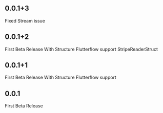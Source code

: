 ## 0.0.1+3
Fixed Stream issue

## 0.0.1+2

First Beta Release With Structure Flutterflow support StripeReaderStruct

## 0.0.1+1

First Beta Release With Structure Flutterflow support

## 0.0.1
First Beta Release
